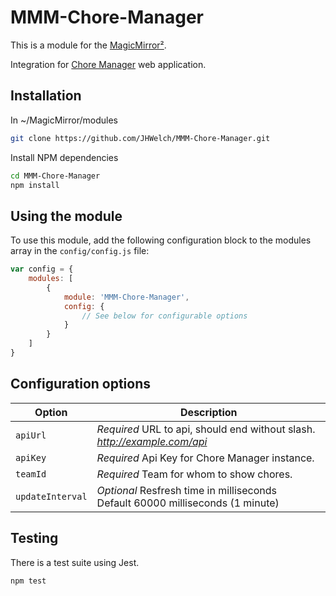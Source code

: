 # MMM-Chore-Manager

This is a module for the [MagicMirror²](https://github.com/MichMich/MagicMirror/).

Integration for [Chore Manager](https://github.com/JHWelch/ChoreManager) web application.

## Installation

In ~/MagicMirror/modules
```sh
git clone https://github.com/JHWelch/MMM-Chore-Manager.git
```
Install NPM dependencies
```sh
cd MMM-Chore-Manager
npm install
```

## Using the module

To use this module, add the following configuration block to the modules array in the `config/config.js` file:
```js
var config = {
    modules: [
        {
            module: 'MMM-Chore-Manager',
            config: {
                // See below for configurable options
            }
        }
    ]
}
```

## Configuration options

| Option           | Description
|----------------- |-----------
| `apiUrl` | *Required* URL to api, should end without slash. *http://example.com/api*
| `apiKey` | *Required* Api Key for Chore Manager instance.
| `teamId` | *Required* Team for whom to show chores.
| `updateInterval` | *Optional* Resfresh time in milliseconds <br>Default 60000 milliseconds (1 minute)

## Testing
There is a test suite using Jest.
```sh
npm test
```
